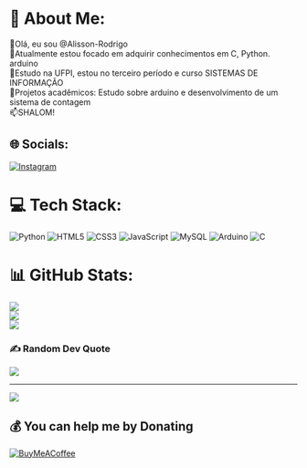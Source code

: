 # 💫 About Me:
👋Olá, eu sou @Alisson-Rodrigo<br>👀Atualmente estou focado em adquirir conhecimentos em C, Python. arduino<br>🌱Estudo na UFPI, estou no terceiro período e curso SISTEMAS DE INFORMAÇÃO<br>💞️Projetos acadêmicos: Estudo sobre arduino e desenvolvimento de um sistema de contagem<br>📫SHALOM!


## 🌐 Socials:
[![Instagram](https://img.shields.io/badge/Instagram-%23E4405F.svg?logo=Instagram&logoColor=white)](https://instagram.com/alissonrod.c) 

# 💻 Tech Stack:
![Python](https://img.shields.io/badge/python-3670A0?style=for-the-badge&logo=python&logoColor=ffdd54) ![HTML5](https://img.shields.io/badge/html5-%23E34F26.svg?style=for-the-badge&logo=html5&logoColor=white) ![CSS3](https://img.shields.io/badge/css3-%231572B6.svg?style=for-the-badge&logo=css3&logoColor=white) ![JavaScript](https://img.shields.io/badge/javascript-%23323330.svg?style=for-the-badge&logo=javascript&logoColor=%23F7DF1E) ![MySQL](https://img.shields.io/badge/mysql-%2300f.svg?style=for-the-badge&logo=mysql&logoColor=white) ![Arduino](https://img.shields.io/badge/-Arduino-00979D?style=for-the-badge&logo=Arduino&logoColor=white) ![C](https://img.shields.io/badge/c-%2300599C.svg?style=for-the-badge&logo=c&logoColor=white)
# 📊 GitHub Stats:
![](https://github-readme-stats.vercel.app/api?username=Alisson-Rodrigo&theme=dark&hide_border=false&include_all_commits=false&count_private=false)<br/>
![](https://github-readme-streak-stats.herokuapp.com/?user=Alisson-Rodrigo&theme=dark&hide_border=false)<br/>
![](https://github-readme-stats.vercel.app/api/top-langs/?username=Alisson-Rodrigo&theme=dark&hide_border=false&include_all_commits=false&count_private=false&layout=compact)

### ✍️ Random Dev Quote
![](https://quotes-github-readme.vercel.app/api?type=horizontal&theme=radical)

---
[![](https://visitcount.itsvg.in/api?id=Alisson-Rodrigo&icon=0&color=0)](https://visitcount.itsvg.in)

  ## 💰 You can help me by Donating
  [![BuyMeACoffee](https://img.shields.io/badge/Buy%20Me%20a%20Coffee-ffdd00?style=for-the-badge&logo=buy-me-a-coffee&logoColor=black)](https://buymeacoffee.com/Alisson-Rodrigo) 

  
<!-- Proudly created with GPRM ( https://gprm.itsvg.in ) -->
